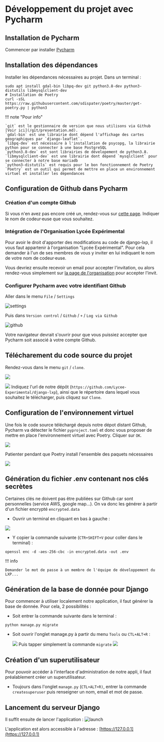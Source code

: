 # Développement du projet avec Pycharm

## Installation de Pycharm
Commencer par installer [Pycharm](/pycharm/install-pycharm)

## Installation des dépendances
Installer les dépendances nécessaires au projet. Dans un terminal :
```shell
sudo apt install gdal-bin libpq-dev git python3.8-dev python3-distutils libmysqlclient-dev
# Installation de Poetry
curl -sSL https://raw.githubusercontent.com/sdispater/poetry/master/get-poetry.py | python3
```
!!! note "Pour info"

    `git` est le gestionnaire de version que nous utilisons via Github [Voir ici](/git/presentation.md). 
    `gdal-bin` est une librairie dont dépend l'affichage des cartes géographiques par `django-leaflet`.  
    `libpq-dev` est nécessaire à l'installation de psycopg, la librairie python pour se connecter à une base PostgreSQL  
    `python3.8-dev` est sont librairies de dévelopement de python3.8.
    `libmysqlclient-dev` est une librairie dont dépend `mysqlclient` pour se connecter à notre base mariadb
    `python3-distutils` est requis pour le bon fonctionnement de Poetry  
    `Poetry` est un outil qui permet de mettre en place un environnement virtuel et installer les dépendances  


## Configuration de Github dans Pycharm

### Création d'un compte Github

Si vous n'en avez pas encore créé un, rendez-vous sur [cette page](https://github.com/join). Indiquer le nom de codeur·euse que vous souhaitez.

### Intégration de l'Organisation Lycée Expérimental

Pour avoir le droit d'apporter des modifications au code de django-lxp, il vous faut appartenir à l'organisation "Lycée Expérimental".
Pour cela demander à l'un de ses membres de vous y inviter en lui indiquant le nom de votre nom de codeur·euse.

Vous devriez ensuite recevoir un email pour accepter l'invitation, ou alors rendez-vous simplement sur [la page
de l'organisation](https://github.com/lycee-experimental) pour accepter l'invit.

### Configurer Pycharm avec votre identifiant Github

Aller dans le menu `File` / `Settings`

![settings](https://i.imgur.com/t34xNqk.png)

Puis dans `Version control` / `Github` / `+` / `Log via Github`

![github](https://i.imgur.com/aLEIy25.png)

Votre navigateur devrait s'ouvrir pour que vous puissiez accepter que Pycharm soit associé à votre compte Github.

## Télécharement du code source du projet

Rendez-vous dans le menu `git` / `clone`.

![](https://i.imgur.com/HnQCBaL.png)

![](https://i.imgur.com/lCW2YoL.png)
Indiquez l'url de notre dépôt (`https://github.com/Lycee-Experimental/django-lxp`), ainsi que le répertoire dans lequel
vous souhaitez le télécharger, puis cliquez sur `Clone`.

## Configuration de l'environnement virtuel
Une fois le code source téléchargé depuis notre dépot distant Github, Pycharm va détecter le fichier `pyproject.toml`
et donc vous proposer de mettre en place l'environnement virtuel avec Poetry.
Cliquer sur `OK`.

![](https://i.imgur.com/pzBv48A.png)

Patienter pendant que Poetry install l'ensemble des paquets nécessaires

![](https://i.imgur.com/IO9aeky.png)


## Génération du fichier .env contenant nos clés secrètes
Certaines clés ne doivent pas être publiées sur Github car sont personnelles (service AWS, google map...).
On va donc les générer à partir d'un fichier encrypté `encrypted.data`

- Ouvrir un terminal en cliquant en bas à gauche :

![](https://i.imgur.com/ZcxTcvb.png)

- Y copier la commande suivante (`CTR+SHIFT+V` pour coller dans le terminal) :

```shell
openssl enc -d -aes-256-cbc -in encrypted.data -out .env
```

!!! info

    Demander le mot de passe à un membre de l'équipe de développement du LXP...

## Génération de la base de donnée pour Django
Pour commencer à utiliser localement notre application, il faut générer la base de donnée. Pour cela, 2 possibilités :

- Soit entrer la commande suivante dans le terminal :

```shell
python manage.py migrate
```

- Soit ouvrir l'onglet manage.py à partir du menu `Tools` ou `CTL+ALT+R` :

  ![](https://i.imgur.com/7HvhW2h.png)
  Puis tapper simplement la commande `migrate`
  ![](https://i.imgur.com/i4Db9o7.png)

## Création d'un superutilisateur

Pour pouvoir accéder à l'interface d'administration de notre appli, il faut préalablement créer un superutilisateur.

- Toujours dans l'onglet `manage.py` (`CTL+ALT+R)`, entrer la commande `createsuperuser` puis renseigner un nom, email et mot de passe.

## Lancement du serveur Django
Il suffit ensuite de lancer l'application :
![launch](https://i.imgur.com/Wn58KyI.png)

L'application est alors accessible à l'adresse : [https://127.0.0.1](https://127.0.0.1)